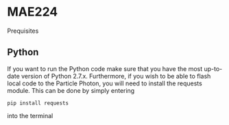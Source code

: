 # MAE224
Prequisites 

## Python
If you want to run the Python code make sure that you have the most up-to-date version of Python 2.7.x.
Furthermore, if you wish to be able to flash local code to the Particle Photon, you will need to install the requests module.
This can be done by simply entering

```
pip install requests
```
into the terminal
